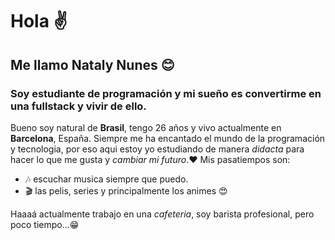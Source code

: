 # Hola ✌️
## Me llamo Nataly Nunes 😊
### Soy estudiante de programación y mi sueño es **convertirme** en una **fullstack** y vivir de ello.
Bueno soy natural de **Brasil**, tengo 26 años y vivo actualmente en **Barcelona**, España. Siempre me ha encantado el mundo de la programación y tecnologia, por eso aqui estoy yo estudiando de manera *didacta* para hacer lo que me gusta y *cambiar mi futuro*.❤️
Mis pasatiempos son:
*  🎶 escuchar musica siempre que puedo.
* 🎬 las pelis, series y principalmente los animes 😍

Haaaá actualmente trabajo en una *cafeteria*, soy barista profesional, pero poco tiempo...😁


